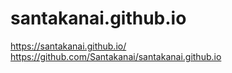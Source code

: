 ﻿# santakanai.github.io

https://santakanai.github.io/
https://github.com/Santakanai/santakanai.github.io
